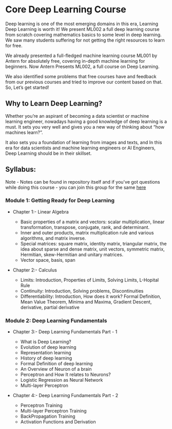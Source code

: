 # Core Deep Learning Course 

Deep learning is one of the most emerging domains in this era, Learning Deep Learning is worth it! We present ML002 a full deep learning course from scratch covering mathematics basics to some level in deep learning. We saw many students suffering for not getting the right resources to learn for free. 

We already presented a full-fledged machine learning course ML001 by Antern for absolutely free, covering in-depth machine learning for beginners. Now Antern Presents ML002, a full course on Deep Learning. 

We also identified some problems that free courses have and feedback from our previous courses and tried to improve our content based on that. So, Let’s get started! 

## Why to Learn Deep Learning? 

Whether you’re an aspirant of becoming a data scientist or machine learning engineer, nowadays having a good knowledge of deep learning is a must. It sets you very well and gives you a new way of thinking about “how machines learn?”.  

It also sets you a foundation of learning from images and texts, and In this era for data scientists and machine learning engineers or AI Engineers, Deep Learning should be in their skillset. 

## Syllabus: 

Note - Notes can be found in repository itself and if you've got questions while doing this course - you can join this group for the same [here](https://chat.whatsapp.com/KjqvmPOlgPu3TQE1cVaGdk)

### Module 1: Getting Ready for Deep Learning 

* Chapter 1:- Linear Algebra 
  * Basic properties of a matrix and vectors: scalar multiplication, linear transformation, transpose, conjugate, rank, and determinant. 
  * Inner and outer products, matrix multiplication rule and various algorithms, and matrix inverse.
  * Special matrices: square matrix, identity matrix, triangular matrix, the idea about sparse and dense matrix, unit vectors, symmetric matrix, Hermitian, skew-Hermitian and unitary matrices.
  * Vector space, basis, span

* Chapter 2:- Calculus  
  * Limits: Introduction, Properties of Limits,  Solving Limits, L-Hopital Rule 
  * Continuity: Introduction, Solving problems, Discontinuities  
  * Differentiability: Introduction, How does it work? Formal Definition, Mean Value Theorem, Minima and Maxima, Gradient Descent, derivative, partial derivative


### Module 2: Deep Learning Fundamentals 

* Chapter 3:- Deep Learning Fundamentals Part - 1  
  * What is Deep Learning? 
  * Evolution of deep learning  
  * Representation learning 
  * History of deep learning  
  * Formal Definition of deep learning 
  * An Overview of Neuron   of a brain 
  * Perceptron and How It relates to Neurons?
  * Logistic Regression as Neural Network  
  * Multi-layer Perceptron
 
* Chapter 4:- Deep Learning Fundamentals Part - 2
  * Perceptron Training  
  * Multi-layer Perceptron Training 
  * BackPropagation Training  
  * Activation Functions and Derivation


